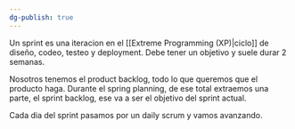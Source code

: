 ```yaml
---
dg-publish: true
---
```

Un sprint es una iteracion en el [[Extreme Programming (XP)|ciclo]] de diseño, codeo, testeo y deployment. Debe tener un objetivo y suele durar 2 semanas.

Nosotros tenemos el product backlog, todo lo que queremos que el producto haga. Durante el spring planning, de ese total extraemos una parte, el sprint backlog, ese va a ser el objetivo del sprint actual.

Cada dia del sprint pasamos por un daily scrum y vamos avanzando.

